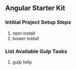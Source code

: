 ## Angular Starter Kit

### Intitial Project Setup Steps

1. npm install
2. bower install

### List Available Gulp Tasks

1. gulp help
